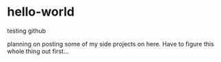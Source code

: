 # hello-world
testing github

planning on posting some of my side projects on here. Have to figure this whole thing out first...
